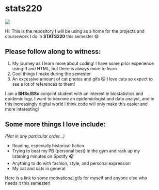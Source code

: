 # stats220

![](https://www.icegif.com/wp-content/uploads/2023/03/icegif-1573.gif)

Hi! This is the repository I will be using as a home for the projects and coursework I do in **STATS220** this semester 😄

## Please follow along to witness:
1. My journey as I learn more about coding! I have some prior experience using R and HTML, but there is always more to learn
2. Cool things I make during the semester
3. An excessive amount of cat photos and gifs 🐱 I love cats so expect to see a lot of references to them!

I am a **BHSc/BSc** conjoint student with an interest in biostatistics and epidemiology. I want to become an epidemiologist and data analyst, and in this increasingly digital world I think code will only make this easier and more interesting!

## Some more things I love include:
*(Not in any particular order...)*
* Reading, especially historical fiction
* Trying to beat my PB (personal best) in the gym and rack up my listening minutes on Spotify 🎧
* Anything to do with fashion, style, and personal expression
* My cat and cats in general

Here is a link to some [motivational gifs](https://giphy.com/explore/motivational) for myself and anyone else who needs it this semester!
